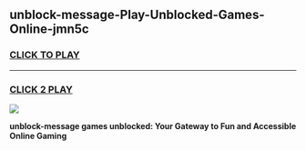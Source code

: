 
## unblock-message-Play-Unblocked-Games-Online-jmn5c
<h3>
<a href="https://premium76.site?title=unblock-message&ref=25A">CLICK TO PLAY</a></h3>
<hr>

<h3>
<a href="https://premium76.site?title=unblock-message&ref=25A">CLICK 2 PLAY</a>
  
</h3>

<a href="https://premium76.site?title=unblock-message&ref=25A"><img src="https://clearcache.store/games.png"></a>


**unblock-message games unblocked: Your Gateway to Fun and Accessible Online Gaming**
